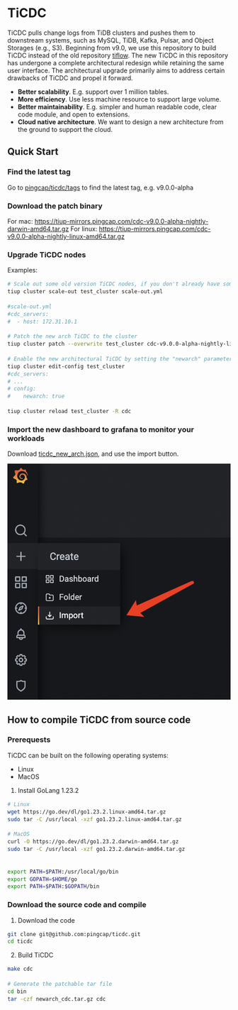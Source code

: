 TiCDC
====
TiCDC pulls change logs from TiDB clusters and pushes them to downstream systems, such as MySQL, TiDB, Kafka, Pulsar, and Object Storages (e.g., S3). Beginning from v9.0, we use this repository to build TiCDC instead of the old repository [tiflow](https://github.com/pingcap/tiflow). The new TiCDC in this repository has undergone a complete architectural redesign while retaining the same user interface. The architectural upgrade primarily aims to address certain drawbacks of TiCDC and propel it forward.

* **Better scalability**. E.g. support over 1 million tables.
* **More efficiency**. Use less machine resource to support large volume.
* **Better maintainability**. E.g. simpler and human readable code, clear code module, and open to extensions.
* **Cloud native architecture**. We want to design a new architecture from the ground to support the cloud.

## Quick Start

### Find the latest tag
Go to [pingcap/ticdc/tags](https://github.com/pingcap/ticdc/tags) to find the latest tag, e.g. v9.0.0-alpha

### Download the patch binary
For mac: https://tiup-mirrors.pingcap.com/cdc-v9.0.0-alpha-nightly-darwin-amd64.tar.gz
For linux: https://tiup-mirrors.pingcap.com/cdc-v9.0.0-alpha-nightly-linux-amd64.tar.gz

### Upgrade TiCDC nodes
Examples:
```bash
# Scale out some old version TiCDC nodes, if you don't already have some
tiup cluster scale-out test_cluster scale-out.yml

#scale-out.yml
#cdc_servers:
#  - host: 172.31.10.1

# Patch the new arch TiCDC to the cluster
tiup cluster patch --overwrite test_cluster cdc-v9.0.0-alpha-nightly-linux-amd64.tar.gz -R cdc

# Enable the new architectural TiCDC by setting the "newarch" parameter
tiup cluster edit-config test_cluster
#cdc_servers:
# ...
# config:
#    newarch: true

tiup cluster reload test_cluster -R cdc
```

### Import the new dashboard to grafana to monitor your workloads
Download [ticdc_new_arch.json](https://github.com/pingcap/ticdc/blob/master/metrics/grafana/ticdc_new_arch.json), and use the import button.

![](./docs/media/grafana_import.png)


## How to compile TiCDC from source code

### Prerequests
TiCDC can be built on the following operating systems:

* Linux
* MacOS

1. Install GoLang 1.23.2

```bash
# Linux
wget https://go.dev/dl/go1.23.2.linux-amd64.tar.gz
sudo tar -C /usr/local -xzf go1.23.2.linux-amd64.tar.gz

# MacOS
curl -O https://go.dev/dl/go1.23.2.darwin-amd64.tar.gz
sudo tar -C /usr/local -xzf go1.23.2.darwin-amd64.tar.gz


export PATH=$PATH:/usr/local/go/bin
export GOPATH=$HOME/go
export PATH=$PATH:$GOPATH/bin
```

### Download the source code and compile

1. Download the code
```bash
git clone git@github.com:pingcap/ticdc.git
cd ticdc
```

2. Build TiCDC

```bash
make cdc

# Generate the patchable tar file
cd bin
tar -czf newarch_cdc.tar.gz cdc
```